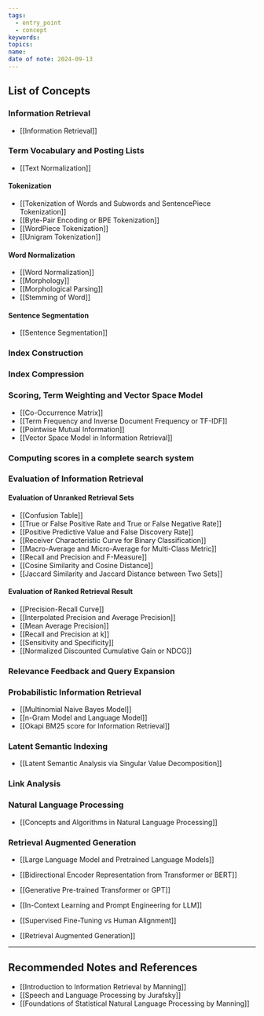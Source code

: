 ```yaml
---
tags:
  - entry_point
  - concept
keywords: 
topics: 
name: 
date of note: 2024-09-13
---
```


## List of Concepts



### Information Retrieval

- [[Information Retrieval]]

### Term Vocabulary and Posting Lists

- [[Text Normalization]]

#### Tokenization

- [[Tokenization of Words and Subwords and SentencePiece Tokenization]]
- [[Byte-Pair Encoding or BPE Tokenization]]
- [[WordPiece Tokenization]]
- [[Unigram Tokenization]]

#### Word Normalization

- [[Word Normalization]]
- [[Morphology]]
- [[Morphological Parsing]]
- [[Stemming of Word]]

#### Sentence Segmentation

- [[Sentence Segmentation]]


### Index Construction



### Index Compression




### Scoring, Term Weighting and Vector Space Model

- [[Co-Occurrence Matrix]]
- [[Term Frequency and Inverse Document Frequency or TF-IDF]]
- [[Pointwise Mutual Information]]
- [[Vector Space Model in Information Retrieval]]

### Computing scores in a complete search system




### Evaluation of Information Retrieval

#### Evaluation of Unranked Retrieval Sets

- [[Confusion Table]]
- [[True or False Positive Rate and True or False Negative Rate]]
- [[Positive Predictive Value and False Discovery Rate]]
- [[Receiver Characteristic Curve for Binary Classification]]
- [[Macro-Average and Micro-Average for Multi-Class Metric]]
- [[Recall and Precision and F-Measure]]
- [[Cosine Similarity and Cosine Distance]]
- [[Jaccard Similarity and Jaccard Distance between Two Sets]]

#### Evaluation of Ranked Retrieval Result

- [[Precision-Recall Curve]]
- [[Interpolated Precision and Average Precision]]
- [[Mean Average Precision]]
- [[Recall and Precision at k]]
- [[Sensitivity and Specificity]]
- [[Normalized Discounted Cumulative Gain or NDCG]]


### Relevance Feedback and Query Expansion




### Probabilistic Information Retrieval

- [[Multinomial Naive Bayes Model]]
- [[n-Gram Model and Language Model]]
- [[Okapi BM25 score for Information Retrieval]]


### Latent Semantic Indexing

- [[Latent Semantic Analysis via Singular Value Decomposition]]

### Link Analysis



### Natural Language Processing

- [[Concepts and Algorithms in Natural Language Processing]]


### Retrieval Augmented Generation

- [[Large Language Model and Pretrained Language Models]]
- [[Bidirectional Encoder Representation from Transformer or BERT]]
- [[Generative Pre-trained Transformer or GPT]]
- [[In-Context Learning and Prompt Engineering for LLM]]
- [[Supervised Fine-Tuning vs Human Alignment]]

- [[Retrieval Augmented Generation]]





-----------
##  Recommended Notes and References


- [[Introduction to Information Retrieval by Manning]]
- [[Speech and Language Processing by Jurafsky]]
- [[Foundations of Statistical Natural Language Processing by Manning]]